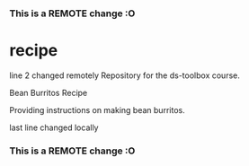 ### This is a REMOTE change :O
# recipe
line 2 changed remotely
Repository for the ds-toolbox course.

Bean Burritos Recipe

Providing instructions on making bean burritos.

last line changed locally
### This is a REMOTE change :O
